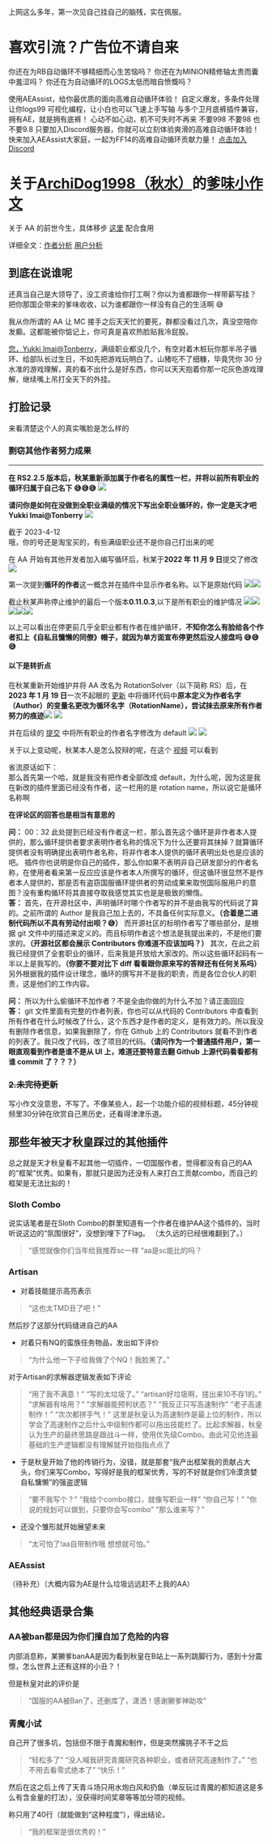 上网这么多年，第一次见自己挂自己的脑残，实在佩服。

# 喜欢引流？广告位不请自来
你还在为RB自动循环不够精细而心生苦恼吗？
你还在为MINION精修轴太贵而囊中羞涩吗？
你还在为自动循环的LOGS太低而暗自愤慨吗？

使用AEAssist，给你最优质的面向高难自动循环体验！
自定义爆发，多条件处理让你logs99
可视化编程，让小白也可以飞速上手写轴
与多个卫月底裤插件兼容，拥有AE，就是拥有底裤！
心动不如心动，机不可失时不再来
不要998 不要98 也不要9.8
只要加入Discord服务器，你就可以立刻体验爽滑的高难自动循环体验！
快来加入AEAssist大家庭，一起为FF14的高难自动循环贡献力量！
[点击加入Discord](https://discord.gg/aeassist)

# 关于[ArchiDog1998（秋水）](https://github.com/ArchiDog1998)的[爹味小作文](https://github.com/NiGuangOwO/-/blob/main/ChineseServer/README.md)

关于 AA 的前世今生，具体移步 [这里](https://github.com/ArchiDog1998/RotationSolver/tree/99637a4e85b0c5fb359d5cd8639d1ffd30107b9a?tab=readme-ov-file#%E5%AF%B9%E4%BA%8E%E5%9B%BD%E6%9C%8D%E7%94%A8%E6%88%B7) 配合食用

详细全文：[作者分析](https://github.com/NiGuangOwO/-/blob/main/ChineseServer/authors.md) [用户分析](https://github.com/NiGuangOwO/-/blob/main/ChineseServer/users.md)

## 到底在说谁呢

还真当自己是大领导了，没工资谁给你打工啊？你以为谁都跟你一样带薪写挂？
把你那国企带来的爹味收收，以为谁都跟你一样没有自己的生活啊 😅

我从你所谓的 AA 让 MC 接手之后天天忙的要死，群都没看过几次，真没空陪你发癫。这都能被你惦记上，你可真是喜欢热脸贴我冷屁股。

[您，Yukki Imai@Tonberry](https://jp.finalfantasyxiv.com/lodestone/character/38751017/)，满级职业都没几个，有空对着木桩玩你那半吊子循环、给部队长过生日，不如先把游戏玩明白了。山猪吃不了细糠，毕竟凭你 30 分水准的游戏理解，真的看不出什么是好东西，你可以天天抱着你那一坨灰色游戏理解，继续嘴上吊打全天下的外挂。

## 打脸记录

来看清楚这个人的真实嘴脸是怎么样的

### 剽窃其他作者努力成果

---

**在 RS2.2.5 版本后，秋某重新添加属于作者名的属性一栏，并将以前所有职业的循环归属于自己名下 😅😅😅** ![](img/1-13.png)  

**请问你是如何在没做到全职业满级的情况下写出全职业循环的，你一定是天才吧 Yukki Imai@Tonberry** ![](img/1-14.png)

截于 2023-4-12  
哦，你的号还是淘宝买的，有些满级职业还不是你自己打出来的呢

在 AA 开始有其他开发者加入编写循环后，秋某于**2022 年 11 月 9 日**提交了修改![](img/1-1.png)  

第一次提到**循环的作者**这一概念并在插件中显示作者名称。以下是原始代码
![](img/1-2.png)![](img/1-3.png)

截止秋某声称停止维护的最后一个版本**0.11.0.3**,以下是所有职业的维护情况
![](img/1-4.png)![](img/1-5.png)![](img/1-6.png)![](img/1-7.png)![](img/1-8.png)

以上可以看出在停更前几乎全职业都有作者在维护循环，**不知你怎么有脸给各个作者扣上《自私且慵懒的同僚》帽子，就因为单方面宣布停更然后没人接盘吗 😅😅😅**

#### 以下是转折点

在秋某重新开始维护并将 AA 改名为 RotationSolver（以下简称 RS）后，在**2023 年 1 月 19 日**一次不起眼的 [更新](https://github.com/ArchiDog1998/RotationSolver/commit/c770978fd50f87380b11129bddb86f25969013dc) 中将循环代码中**原本定义为作者名字（Author）的变量名更改为循环名字（RotationName），尝试抹去原来所有作者努力的痕迹**![](img/1-9.png)
![](img/1-10.png)

并在后续的 [提交](https://github.com/ArchiDog1998/RotationSolver/commit/c9dec3bc99b7518000f155d8453495c5d774b246) 中将所有职业的作者名字修改为 default ![](img/1-11.png)
![](img/1-12.png)

关于以上变动呢，秋某本人是怎么狡辩的呢，在这个 [视频](https://www.bilibili.com/video/BV1624y1z7iv/) 可以看到

省流原话如下：   
那么首先第一个哈，就是我没有把作者全部改成 default，为什么呢，因为这是我在新改的插件里面已经没有作者，这一栏用的是 rotation name，所以说它是循环名称啊

**在评论区的回答也是相当有意思的**

**问：** 00：32 此处提到已经没有作者这一栏，那么首先这个循环是非作者本人提供的，那么循环提供者要求表明作者名称的情况下为什么还要将其抹掉？就算循环提供者没有明确提出表明作者名称，将非作者本人提供的循环表明出处也是应该的吧。
插件你也说明是你自己的插件，那么你如果不表明非自己研发部分的作者名称，在使用者看来第一反应应该是作者本人所撰写的循环，但这循环很显然不是作者本人提供的，那是否有盗窃国服循环提供者的劳动成果来取悦国际服用户的意图？没有重构循环将其直接夺取我感觉其实也是是极致的懒惰。  
**答：** 首先，在开源社区中，声明循环时哪个作者写的并不是由我写的代码说了算的。之前所谓的 Author 是我自己加上去的，不具备任何实际意义。**（合着是二进制代码所以不具有劳动付出呗？😅）** 而开源社区的标明作者写了哪些部分，是根据 git 文件中的描述来定义的。而且标明作者这个想法是我提出来的，不是他们要求的。**（开源社区都会展示 Contributors 你难道不应该加吗？）** 其次，在此之前我已经提供了全套职业的循环，后来我是开放给大家改的。所以这些循环起码有一半以上是我写的。**（你要不要对比下 diff 看看跟你原来写的答辩还有任何关系吗）** 另外根据我的插件设计理念，循环的撰写并不是我的职责，而是各位合伙人的职责，这是他们的工作内容。

**问：** 所以为什么偷循环不加作者？不是全由你做的为什么不加？请正面回应  
**答：** git 文件里面有完整的作者列表，你也可以从代码的 Contributors 中查看到所有作者在什么时候改了什么，这个东西才是作者的定义，是有效力的。所以我没有删除作者信息，如果我删除了，你在 Github 上的 Contributors 就看不到作者的列表了。我只改了代码，改了项目的代码。**（请问作为一个普通插件用户，第一眼直观看到作者是谁不是从 UI 上，难道还要特意去翻 Github 上源代码看看都有谁 commit 了？？？）**

### ~~2.未完待更新~~
写小作文没意思，不写了。不像某些人，起一个功能介绍的视频标题，45分钟视频里30分钟在欣赏自己黑历史，还看得津津乐道。


## 那些年被天才秋皇踩过的其他插件
总之就是天才秋皇看不起其他一切插件，一切国服作者，觉得都没有自己的AA的“框架”优秀。如果有，那就只是因为还没有人来打白工贡献combo，而自己的框架是无法比拟的！
### Sloth Combo
说实话笔者是在Sloth Combo的群里知道有一个作者在维护AA这个插件的，当时听说这边的“氛围很好”，没想到埋下了Flag。
（太久远的已经很难翻到了。）
>“感觉就像你们当年给我推荐sc一样
>“aa是sc能比的吗？


### Artisan

- 对着技能提示高亮表示
>“这也太TMD丑了吧！”

然后抄了这部分代码缝进自己的AA

- 对着只有NQ的蛮族任务物品，发出如下评价

>“为什么他一下子给我做了个NQ！我脸黑了。”

对于Artisan的求解器逻辑发表如下评论

>“用了我不满意！”
>“写的太垃圾了。”
>“artisan好垃圾啊，搓出来10不存1的。”
>“求解器有啥用？”
>“求解器能预判状态？”
>“我反正只写高速制作”
>“老子高速制作！”
>“次次都拼手气！”
这里是秋皇认为高速制作是最上位的制作，所以学会了高速制作之后什么中级制作都可以拖出技能栏了。比起求解器，秋皇认为生产的最终思路是跟战斗一样，使用优先级Combo。由此可见他连最基础的生产逻辑都没有理解就开始指指点点了
- 于是秋皇开始了他的传销行为，没错，就是那套“我产出框架我的贡献占大头，你们来写Combo，写得好是我的框架优秀，写的不好就是你们冷漠贪婪自私慵懒”的强盗逻辑
>“要不我写个？”
>“我给个combo接口，就像写职业一样”
>“你自己写！”
>“你说的规划可以做到，只要你会写combo”
>“那么谁来写？”
- 还没个雏形就开始展望未来
>“太可怕了!aa自带制作哦 想想就可怕。”


### AEAssist
（待补充）（大概内容为AE是什么垃圾远远赶不上我的AA）

## 其他经典语录合集
### AA被ban都是因为你们擅自加了危险的内容

内部消息称，某獭爹banAA是因为看到秋皇在B站上一系列跳脚行为，感到十分震惊，怎么世界上还有这样的小丑？！

但是秋皇对此的评价是

>“国服的AA被Ban了，还删库了，潇洒！感谢獭爹神助攻”

### 青魔小试

自己开了很多坑，包括但不限于青魔和制作，但是突然撂挑子不干之后

>“轻松多了”
>“没人喊我研究青魔研究各种职业，或者研究高速制作了。”
>“也不用去看零式绝本了”
>“快乐！”

然后在这之后上传了天青斗场只用水炮白风和扔鱼（单反玩过青魔的都知道这是多么有含金量的打法），没获得时间奖章等等加分项的视频。

称只用了40行（就能做到“这种程度”），得出结论，

>“我的框架是很优秀的！”
